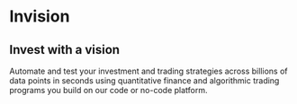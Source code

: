 # Invision

## Invest with a vision

Automate and test your investment and trading strategies across billions of data points in seconds using quantitative finance and algorithmic trading programs you build on our code or no-code platform.
